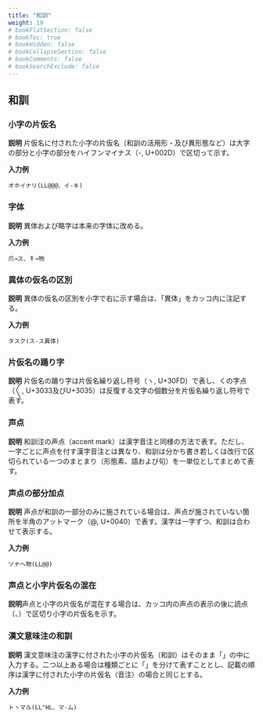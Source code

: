 ```yaml
---
title: "和訓"
weight: 19
# bookFlatSection: false
# bookToc: true
# bookHidden: false
# bookCollapseSection: false
# bookComments: false
# bookSearchExclude: false
---
```


## 和訓
### 小字の片仮名

**説明**
片仮名に付された小字の片仮名（和訓の活用形・及び異形態など）は大字の部分と小字の部分をハイフンマイナス（-, U+002D）で区切って示す。

**入力例**

    オホイナリ(LL@@@、イ-キ)

### 字体

**説明**
異体および略字は本来の字体に改める。

**入力例**

    爪→ス、牜→物

### 異体の仮名の区別

**説明**
異体の仮名の区別を小字で右に示す場合は、「異体」をカッコ内に注記する。

**入力例**

    タスク(ス-ス異体)

### 片仮名の踊り字

**説明**
片仮名の踊り字は片仮名繰り返し符号（ヽ, U+30FD）で表し、くの字点（〳〵, U+3033及びU+3035）は反復する文字の個数分を片仮名繰り返し符号で表す。

### 声点

**説明**
和訓注の声点（accent mark）は漢字音注と同様の方法で表す。ただし、一字ごとに声点を付す漢字音注とは異なり、和訓は分かち書き若しくは改行で区切られている一つのまとまり（形態素、語および句）を一単位としてまとめて表す。

### 声点の部分加点

**説明**
声点が和訓の一部分のみに施されている場合は、声点が施されていない箇所を半角のアットマーク（@, U+0040）で表す。漢字は一字ずつ、和訓は合わせて表示する。

**入力例**

    ソナヘ物(LL@@)

### 声点と小字片仮名の混在

**説明**声点と小字の片仮名が混在する場合は、カッコ内の声点の表示の後に読点（、）で区切り小字の片仮名を示す。

### 漢文意味注の和訓

**説明**
漢文意味注の漢字に付された小字の片仮名（和訓）はそのまま「」の中に入力する。二つ以上ある場合は種類ごとに「」を分けて表すこととし、記載の順序は漢字に付された小字の片仮名（音注）の場合と同じとする。

**入力例**

    トヽマル(LL"HL、マ-ム)
